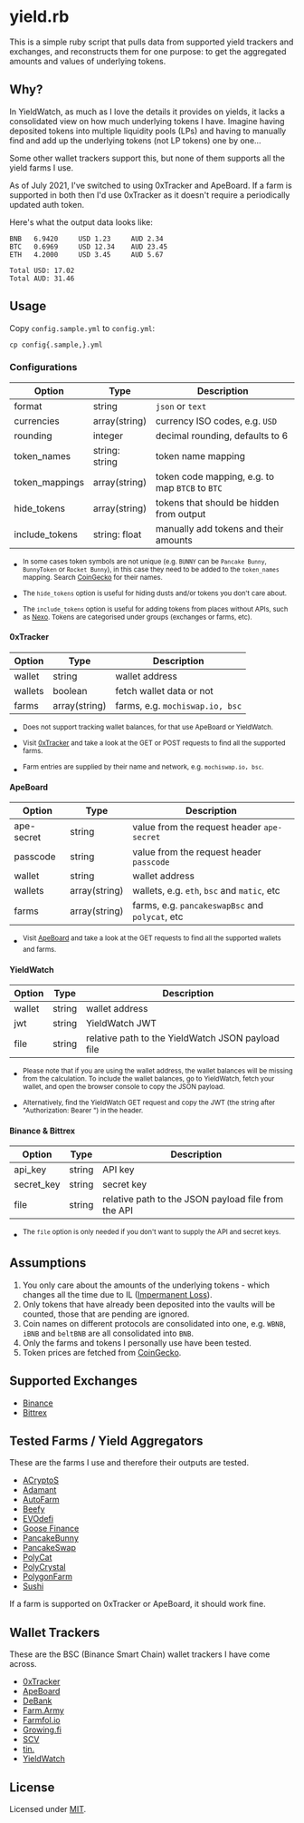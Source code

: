 # yield.rb

This is a simple ruby script that pulls data from supported yield trackers and exchanges, and reconstructs them for one purpose: to get the aggregated amounts and values of underlying tokens.

## Why?

In YieldWatch, as much as I love the details it provides on yields, it lacks a consolidated view on how much underlying tokens I have. Imagine having deposited tokens into multiple liquidity pools (LPs) and having to manually find and add up the underlying tokens (not LP tokens) one by one...

Some other wallet trackers support this, but none of them supports all the yield farms I use.

As of July 2021, I've switched to using 0xTracker and ApeBoard. If a farm is supported in both then I'd use 0xTracker as it doesn't require a periodically updated auth token.

Here's what the output data looks like:

    BNB   6.9420     USD 1.23     AUD 2.34
    BTC   0.6969     USD 12.34    AUD 23.45
    ETH   4.2000     USD 3.45     AUD 5.67

    Total USD: 17.02
    Total AUD: 31.46

## Usage

Copy `config.sample.yml` to `config.yml`:

    cp config{.sample,}.yml

### Configurations

| Option         | Type           | Description
| -------------- | -------------- | -----------
| format         | string         | `json` or `text`
| currencies     | array(string)  | currency ISO codes, e.g. `USD`
| rounding       | integer        | decimal rounding, defaults to 6
| token_names    | string: string | token name mapping
| token_mappings | array(string)  | token code mapping, e.g. to map `BTCB` to `BTC`
| hide_tokens    | array(string)  | tokens that should be hidden from output
| include_tokens | string: float  | manually add tokens and their amounts

- <sup>In some cases token symbols are not unique (e.g. `BUNNY` can be `Pancake Bunny`, `BunnyToken` or `Rocket Bunny`), in this case they need to be added to the `token_names` mapping. Search [CoinGecko](https://www.coingecko.com/) for their names.</sup>

- <sup>The `hide_tokens` option is useful for hiding dusts and/or tokens you don't care about.</sup>

- <sup>The `include_tokens` option is useful for adding tokens from places without APIs, such as [Nexo](https://nexo.io/). Tokens are categorised under groups (exchanges or farms, etc).</sup>

#### 0xTracker

| Option  | Type          | Description
| ------- | ------------- | -----------
| wallet  | string        | wallet address
| wallets | boolean       | fetch wallet data or not
| farms   | array(string) | farms, e.g. `mochiswap.io, bsc`

- <sup>Does not support tracking wallet balances, for that use ApeBoard or YieldWatch.</sup>

- <sup>Visit [0xTracker](https://0xtracker.app/) and take a look at the GET or POST requests to find all the supported farms.</sup>

- <sup>Farm entries are supplied by their name and network, e.g. `mochiswap.io, bsc`.</sup>

#### ApeBoard

| Option     | Type          | Description
| ---------- | ------------- | -----------
| ape-secret | string        | value from the request header `ape-secret`
| passcode   | string        | value from the request header `passcode`
| wallet     | string        | wallet address
| wallets    | array(string) | wallets, e.g. `eth`, `bsc` and `matic`, etc
| farms      | array(string) | farms, e.g. `pancakeswapBsc` and `polycat`, etc

- <sup>Visit [ApeBoard](https://apeboard.finance/) and take a look at the GET requests to find all the supported wallets and farms.</sup>

#### YieldWatch

| Option | Type   | Description
| ------ | ------ | -----------
| wallet | string | wallet address
| jwt    | string | YieldWatch JWT
| file   | string | relative path to the YieldWatch JSON payload file

- <sup>Please note that if you are using the wallet address, the wallet balances will be missing from the calculation. To include the wallet balances, go to YieldWatch, fetch your wallet, and open the browser console to copy the JSON payload.</sup>

- <sup>Alternatively, find the YieldWatch GET request and copy the JWT (the string after "Authorization: Bearer ") in the header.</sup>

#### Binance & Bittrex

| Option     | Type   | Description
| ---------- | ------ | -----------
| api_key    | string | API key
| secret_key | string | secret key
| file       | string | relative path to the JSON payload file from the API

- <sup>The `file` option is only needed if you don't want to supply the API and secret keys.</sup>

## Assumptions

1. You only care about the amounts of the underlying tokens - which changes all the time due to IL ([Impermanent Loss](https://www.google.com/search?q=impermanent+loss)).
1. Only tokens that have already been deposited into the vaults will be counted, those that are pending are ignored.
1. Coin names on different protocols are consolidated into one, e.g. `WBNB`, `iBNB` and `beltBNB` are all consolidated into `BNB`.
1. Only the farms and tokens I personally use have been tested.
1. Token prices are fetched from [CoinGecko](https://www.coingecko.com/).

## Supported Exchanges

- [Binance](https://www.binance.com/)
- [Bittrex](https://bittrex.com/)

## Tested Farms / Yield Aggregators

These are the farms I use and therefore their outputs are tested.

- [ACryptoS](https://acryptos.com/)
- [Adamant](https://adamant.finance/)
- [AutoFarm](https://autofarm.network/)
- [Beefy](https://beefy.finance/)
- [EVOdefi](https://evo-matic.com/)
- [Goose Finance](https://goosedefi.com/)
- [PancakeBunny](https://pancakebunny.finance/)
- [PancakeSwap](https://pancakeswap.finance/)
- [PolyCat](https://polycat.finance/)
- [PolyCrystal](https://polycrystal.finance/)
- [PolygonFarm](https://polygonfarm.finance/)
- [Sushi](https://sushi.com/)

If a farm is supported on 0xTracker or ApeBoard, it should work fine.

## Wallet Trackers

These are the BSC (Binance Smart Chain) wallet trackers I have come across.

- [0xTracker](https://0xtracker.app/)
- [ApeBoard](https://apeboard.finance/)
- [DeBank](https://debank.com/)
- [Farm.Army](https://farm.army/)
- [Farmfol.io](https://farmfol.io/)
- [Growing.fi](https://www.growing.fi/)
- [SCV](https://scv.finance/)
- [tin.](https://tin.network/)
- [YieldWatch](https://www.yieldwatch.net/)

## License

Licensed under [MIT](http://fredwu.mit-license.org/).

